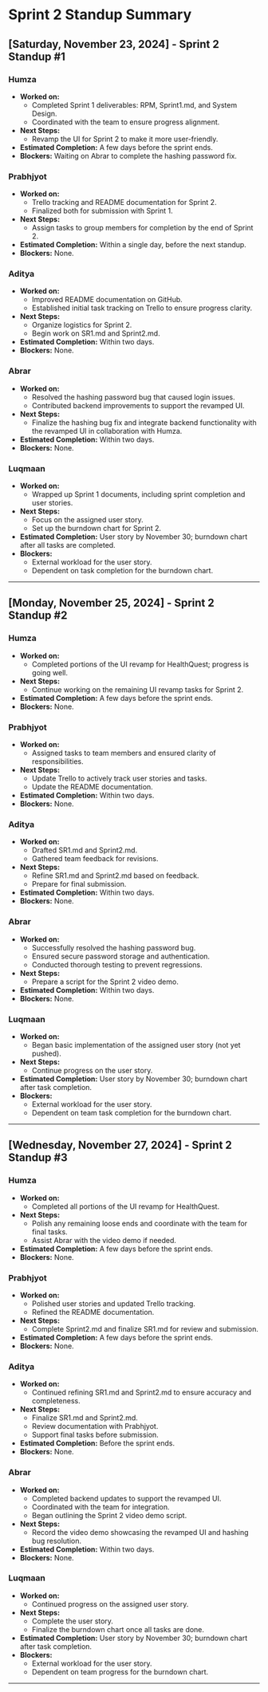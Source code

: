 # Sprint 2 Standup Summary

## [Saturday, November 23, 2024] - Sprint 2 Standup #1

### **Humza**
- **Worked on:** 
  - Completed Sprint 1 deliverables: RPM, Sprint1.md, and System Design.
  - Coordinated with the team to ensure progress alignment.
- **Next Steps:** 
  - Revamp the UI for Sprint 2 to make it more user-friendly.
- **Estimated Completion:** A few days before the sprint ends.
- **Blockers:** Waiting on Abrar to complete the hashing password fix.

### **Prabhjyot**
- **Worked on:** 
  - Trello tracking and README documentation for Sprint 2.
  - Finalized both for submission with Sprint 1.
- **Next Steps:** 
  - Assign tasks to group members for completion by the end of Sprint 2.
- **Estimated Completion:** Within a single day, before the next standup.
- **Blockers:** None.

### **Aditya**
- **Worked on:** 
  - Improved README documentation on GitHub.
  - Established initial task tracking on Trello to ensure progress clarity.
- **Next Steps:** 
  - Organize logistics for Sprint 2.
  - Begin work on SR1.md and Sprint2.md.
- **Estimated Completion:** Within two days.
- **Blockers:** None.

### **Abrar**
- **Worked on:** 
  - Resolved the hashing password bug that caused login issues.
  - Contributed backend improvements to support the revamped UI.
- **Next Steps:** 
  - Finalize the hashing bug fix and integrate backend functionality with the revamped UI in collaboration with Humza.
- **Estimated Completion:** Within two days.
- **Blockers:** None.

### **Luqmaan**
- **Worked on:** 
  - Wrapped up Sprint 1 documents, including sprint completion and user stories.
- **Next Steps:** 
  - Focus on the assigned user story.
  - Set up the burndown chart for Sprint 2.
- **Estimated Completion:** User story by November 30; burndown chart after all tasks are completed.
- **Blockers:** 
  - External workload for the user story.
  - Dependent on task completion for the burndown chart.

---

## [Monday, November 25, 2024] - Sprint 2 Standup #2

### **Humza**
- **Worked on:** 
  - Completed portions of the UI revamp for HealthQuest; progress is going well.
- **Next Steps:** 
  - Continue working on the remaining UI revamp tasks for Sprint 2.
- **Estimated Completion:** A few days before the sprint ends.
- **Blockers:** None.

### **Prabhjyot**
- **Worked on:** 
  - Assigned tasks to team members and ensured clarity of responsibilities.
- **Next Steps:** 
  - Update Trello to actively track user stories and tasks.
  - Update the README documentation.
- **Estimated Completion:** Within two days.
- **Blockers:** None.

### **Aditya**
- **Worked on:** 
  - Drafted SR1.md and Sprint2.md.
  - Gathered team feedback for revisions.
- **Next Steps:** 
  - Refine SR1.md and Sprint2.md based on feedback.
  - Prepare for final submission.
- **Estimated Completion:** Within two days.
- **Blockers:** None.

### **Abrar**
- **Worked on:** 
  - Successfully resolved the hashing password bug.
  - Ensured secure password storage and authentication.
  - Conducted thorough testing to prevent regressions.
- **Next Steps:** 
  - Prepare a script for the Sprint 2 video demo.
- **Estimated Completion:** Within two days.
- **Blockers:** None.

### **Luqmaan**
- **Worked on:** 
  - Began basic implementation of the assigned user story (not yet pushed).
- **Next Steps:** 
  - Continue progress on the user story.
- **Estimated Completion:** User story by November 30; burndown chart after task completion.
- **Blockers:** 
  - External workload for the user story.
  - Dependent on team task completion for the burndown chart.

---

## [Wednesday, November 27, 2024] - Sprint 2 Standup #3

### **Humza**
- **Worked on:** 
  - Completed all portions of the UI revamp for HealthQuest.
- **Next Steps:** 
  - Polish any remaining loose ends and coordinate with the team for final tasks.
  - Assist Abrar with the video demo if needed.
- **Estimated Completion:** A few days before the sprint ends.
- **Blockers:** None.

### **Prabhjyot**
- **Worked on:** 
  - Polished user stories and updated Trello tracking.
  - Refined the README documentation.
- **Next Steps:** 
  - Complete Sprint2.md and finalize SR1.md for review and submission.
- **Estimated Completion:** A few days before the sprint ends.
- **Blockers:** None.

### **Aditya**
- **Worked on:** 
  - Continued refining SR1.md and Sprint2.md to ensure accuracy and completeness.
- **Next Steps:** 
  - Finalize SR1.md and Sprint2.md.
  - Review documentation with Prabhjyot.
  - Support final tasks before submission.
- **Estimated Completion:** Before the sprint ends.
- **Blockers:** None.

### **Abrar**
- **Worked on:** 
  - Completed backend updates to support the revamped UI.
  - Coordinated with the team for integration.
  - Began outlining the Sprint 2 video demo script.
- **Next Steps:** 
  - Record the video demo showcasing the revamped UI and hashing bug resolution.
- **Estimated Completion:** Within two days.
- **Blockers:** None.

### **Luqmaan**
- **Worked on:** 
  - Continued progress on the assigned user story.
- **Next Steps:** 
  - Complete the user story.
  - Finalize the burndown chart once all tasks are done.
- **Estimated Completion:** User story by November 30; burndown chart after task completion.
- **Blockers:** 
  - External workload for the user story.
  - Dependent on team progress for the burndown chart.

---
